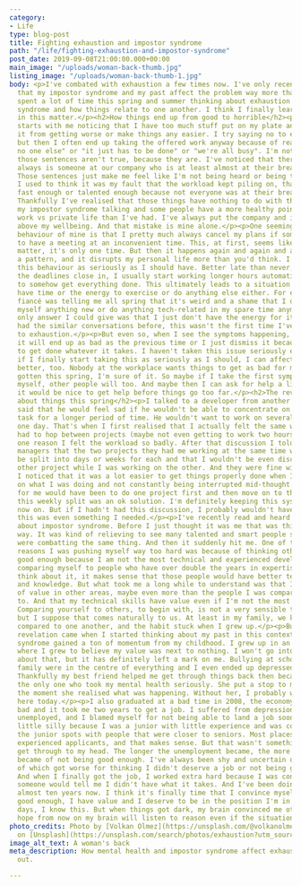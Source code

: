 ```yaml
---
category:
- Life
type: blog-post
title: Fighting exhaustion and impostor syndrome
path: "/life/fighting-exhaustion-and-impostor-syndrome"
post_date: 2019-09-08T21:00:00.000+00:00
main_image: "/uploads/woman-back-thumb.jpg"
listing_image: "/uploads/woman-back-thumb-1.jpg"
body: <p>I've combated with exhaustion a few times now. I've only recently realised
  that my impostor syndrome and my past affect the problem way more than I thought.</p><p>I've
  spent a lot of time this spring and summer thinking about exhaustion and impostor
  syndrome and how things relate to one another. I think I finally learned my lesson
  in this matter.</p><h2>How things end up from good to horrible</h2><p>It usually
  starts with me noticing that I have too much stuff put on my plate and I can't stop
  it from getting worse or make things any easier. I try saying no to extra work,
  but then I often end up taking the offered work anyway because of reasons like "there's
  no one else" or "it just has to be done" or "we're all busy". I'm not saying that
  those sentences aren't true, because they are. I've noticed that there basically
  always is someone at our company who is at least almost at their breaking point.
  Those sentences just make me feel like I'm not being heard or being taken seriously.
  I used to think it was my fault that the workload kept piling on, that maybe I wasn't
  fast enough or talented enough because not everyone was at their breaking point.
  Thankfully I've realised that those things have nothing to do with this. It's just
  my impostor syndrome talking and some people have a more healthy point of view to
  work vs private life than I've had. I've always put the company and its clients
  above my wellbeing. And that mistake is mine alone.</p><p>One seemingly harmless
  behaviour of mine is that I pretty much always cancel my plans if someone wants
  to have a meeting at an inconvenient time. This, at first, seems like it doesn't
  matter, it's only one time. But then it happens again and again and again. It becomes
  a pattern, and it disrupts my personal life more than you'd think. I haven't taken
  this behaviour as seriously as I should have. Better late than never, I suppose.</p><p>When
  the deadlines close in, I usually start working longer hours automatically to try
  to somehow get everything done. This ultimately leads to a situation where I don't
  have time or the energy to exercise or do anything else either. For example, my
  fiancé was telling me all spring that it's weird and a shame that I don't teach
  myself anything new or do anything tech-related in my spare time anymore. And the
  only answer I could give was that I just don't have the energy for it. And we've
  had the similar conversations before, this wasn't the first time I've driven myself
  to exhaustion.</p><p>But even so, when I see the symptoms happening, I don't think
  it will end up as bad as the previous time or I just dismiss it because things need
  to get done whatever it takes. I haven't taken this issue seriously enough. Maybe
  if I finally start taking this as seriously as I should, I can affect my workload
  better, too. Nobody at the workplace wants things to get as bad for me as they've
  gotten this spring, I'm sure of it. So maybe if I take the first symptoms seriously
  myself, other people will too. And maybe then I can ask for help a little sooner,
  it would be nice to get help before things go too far.</p><h2>The revelation I had
  about things this spring</h2><p>I talked to a developer from another company who
  said that he would feel sad if he wouldn't be able to concentrate on a site or a
  task for a longer period of time. He wouldn't want to work on several projects in
  one day. That's when I first realised that I actually felt the same way. That I
  had to hop between projects (maybe not even getting to work two hours on each) was
  one reason I felt the workload so badly. After that discussion I told my project
  managers that the two projects they had me working at the same time would have to
  be split into days or weeks for each and that I wouldn't be even discussing the
  other project while I was working on the other. And they were fine with it. And
  I noticed that it was a lot easier to get things properly done when I could concentrate
  on what I was doing and not constantly being interrupted mid-thought. The best way
  for me would have been to do one project first and then move on to the next. But
  this weekly split was an ok solution. I'm definitely keeping this system up from
  now on. But if I hadn't had this discussion, I probably wouldn't have realised that
  this was even something I needed.</p><p>I've recently read and heard more and more
  about impostor syndrome. Before I just thought it was me that was thinking this
  way. It was kind of relieving to see many talented and smart people saying they
  were combatting the same thing. And then it suddenly hit me. One of the biggest
  reasons I was pushing myself way too hard was because of thinking otherwise, I wasn't
  good enough because I am not the most technical and experienced developer. I kept
  comparing myself to people who have over double the years in expertise. When you
  think about it, it makes sense that those people would have better technical skills
  and knowledge. But what took me a long while to understand was that I have a lot
  of value in other areas, maybe even more than the people I was comparing myself
  to. And that my technical skills have value even if I'm not the most experienced.
  Comparing yourself to others, to begin with, is not a very sensible thing to do,
  but I suppose that comes naturally to us. At least in my family, we kids were constantly
  compared to one another, and the habit stuck when I grew up.</p><p>But the proper
  revelation came when I started thinking about my past in this context. My impostor
  syndrome gained a ton of momentum from my childhood. I grew up in an environment
  where I grew to believe my value was next to nothing. I won't go into much detail
  about that, but it has definitely left a mark on me. Bullying at school and a broken
  family were in the centre of everything and I even ended up depressed as a teen.
  Thankfully my best friend helped me get through things back then because she was
  the only one who took my mental health seriously. She put a stop to my harmful behaviours
  the moment she realised what was happening. Without her, I probably wouldn't be
  here today.</p><p>I also graduated at a bad time in 2008, the economy was quite
  bad and it took me two years to get a job. I suffered from depression again while
  unemployed, and I blamed myself for not being able to land a job sooner. It's a
  little silly because I was a junior with little experience and was competing for
  the junior spots with people that were closer to seniors. Most places hired more
  experienced applicants, and that makes sense. But that wasn't something I could
  get through to my head. The longer the unemployment became, the more convinced I
  became of not being good enough. I've always been shy and uncertain of myself, both
  of which got worse for thinking I didn't deserve a job or not being good enough.
  And when I finally got the job, I worked extra hard because I was constantly afraid
  someone would tell me I didn't have what it takes. And I've been doing that for
  almost ten years now. I think it's finally time that I convince myself that I'm
  good enough, I have value and I deserve to be in the position I'm in. On the good
  days, I know this. But when things got dark, my brain convinced me otherwise. I
  hope from now on my brain will listen to reason even if the situation gets worse.</p>
photo_credits: Photo by [Volkan Olmez](https://unsplash.com/@volkanolmez?utm_source=unsplash&utm_medium=referral&utm_content=creditCopyText)
  on [Unsplash](https://unsplash.com/search/photos/exhaustion?utm_source=unsplash&utm_medium=referral&utm_content=creditCopyText)
image_alt_text: A woman's back
meta_description: How mental health and impostor syndrome affect exhaustion and burning
  out.

---
```

